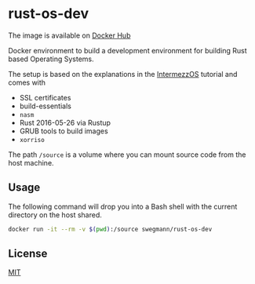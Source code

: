 # rust-os-dev

The image is available on [Docker Hub](https://hub.docker.com/r/swegmann/rust-os-dev/)

Docker environment to build a development environment for building Rust based Operating Systems.

The setup is based on the explanations in the [IntermezzOS](https://intermezzos.github.io/) tutorial and comes with

* SSL certificates
* build-essentials
* `nasm`
* Rust 2016-05-26 via Rustup
* GRUB tools to build images
* `xorriso`

The path `/source` is a volume where you can mount source code from the host machine.

## Usage

The following command will drop you into a Bash shell with the current directory on the host shared.

``` bash
docker run -it --rm -v $(pwd):/source swegmann/rust-os-dev
```

## License

[MIT](http://opensource.org/licenses/MIT)
